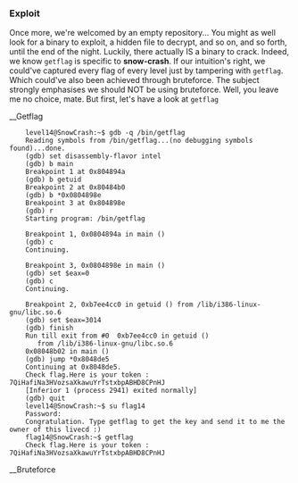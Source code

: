 ### Exploit

Once more, we're welcomed by an empty repository... You might as well look for a binary to exploit, a hidden file to decrypt, and so on, and so forth, until the end of the night. Luckily, there actually IS a binary to crack. Indeed, we know `getflag` is specific to __snow-crash__. If our intuition's right, we could've captured every flag of every level just by tampering with `getflag`. Which could've also been achieved through bruteforce. The subject strongly emphasises we should NOT be using bruteforce. Well, you leave me no choice, mate. But first, let's have a look at `getflag`

__Getflag

```
    level14@SnowCrash:~$ gdb -q /bin/getflag
    Reading symbols from /bin/getflag...(no debugging symbols found)...done.
    (gdb) set disassembly-flavor intel
    (gdb) b main
    Breakpoint 1 at 0x804894a
    (gdb) b getuid
    Breakpoint 2 at 0x80484b0
    (gdb) b *0x0804898e
    Breakpoint 3 at 0x804898e
    (gdb) r
    Starting program: /bin/getflag

    Breakpoint 1, 0x0804894a in main ()
    (gdb) c
    Continuing.

    Breakpoint 3, 0x0804898e in main ()
    (gdb) set $eax=0
    (gdb) c
    Continuing.

    Breakpoint 2, 0xb7ee4cc0 in getuid () from /lib/i386-linux-gnu/libc.so.6
    (gdb) set $eax=3014
    (gdb) finish
    Run till exit from #0  0xb7ee4cc0 in getuid ()
       from /lib/i386-linux-gnu/libc.so.6
    0x08048b02 in main ()
    (gdb) jump *0x8048de5
    Continuing at 0x8048de5.
    Check flag.Here is your token : 7QiHafiNa3HVozsaXkawuYrTstxbpABHD8CPnHJ
    [Inferior 1 (process 2941) exited normally]
    (gdb) quit
    level14@SnowCrash:~$ su flag14
    Password:
    Congratulation. Type getflag to get the key and send it to me the owner of this livecd :)
    flag14@SnowCrash:~$ getflag
    Check flag.Here is your token : 7QiHafiNa3HVozsaXkawuYrTstxbpABHD8CPnHJ
```

__Bruteforce
